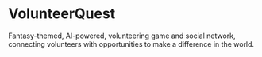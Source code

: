 # VolunteerQuest

Fantasy-themed, AI-powered, volunteering game and social network, connecting volunteers with opportunities to make a difference in the world.
